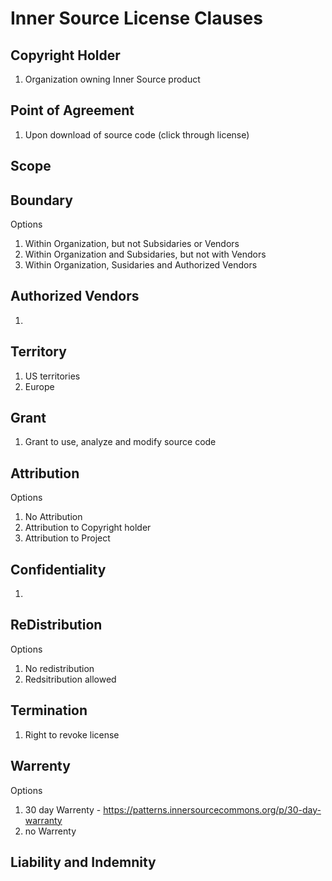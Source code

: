 # Inner Source License Clauses

## Copyright Holder
1. Organization owning Inner Source product

## Point of Agreement
1. Upon download of source code (click through license)

## Scope 


## Boundary 
Options
1. Within Organization, but not Subsidaries or Vendors 
2. Within Organization and Subsidaries, but not with Vendors
3. Within Organization, Susidaries and Authorized Vendors 

## Authorized Vendors
1. <Org Authorization Definition>
  
## Territory
1. US territories
2. Europe 
  
## Grant
1. Grant to use, analyze and modify source code

## Attribution
Options
1. No Attribution
2. Attribution to Copyright holder
3. Attribution to Project 
  
## Confidentiality
1. 
  

## ReDistribution
Options
1. No redistribution
2. Redsitribution allowed


## Termination
1. Right to revoke license


## Warrenty
Options
1. 30 day Warrenty - https://patterns.innersourcecommons.org/p/30-day-warranty
2. no Warrenty 


## Liability and Indemnity
